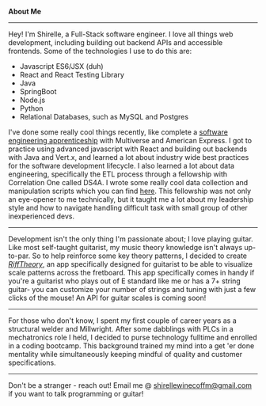 **About Me**
___
Hey! I'm Shirelle, a Full-Stack software engineer.  I love all things web development, including building out backend APIs and accessible frontends. Some of the technologies I use to do this are: 
 - Javascript ES6/JSX (duh)
 - React and React Testing Library
 - Java 
 - SpringBoot
 - Node.js 
 - Python
 - Relational Databases, such as MySQL and Postgres
 
 I've done some really cool things recently, like complete a [software engineering apprenticeship](https://github.com/ShirelleW/Multiverse-Final-Portfolio) with Multiverse and American Express. I got to practice using advanced javascript with React and building out backends with Java and Vert.x, and learned a lot about industry wide best practices for the software development lifecycle. I also learned a lot about data engineering, specifically the ETL process through a fellowship with Correlation One called DS4A. I wrote some really cool data collection and manipulation scripts which you can find [here](https://github.com/ds4a-data-engineering-2-team-27/ppp-loan-evaluation/tree/f55ddef1b16dcf6985fd4fd16db8494cd91913f0/Financials_Scripts_and_Defintions). This fellowship was not only an eye-opener to me technically, but it taught me a lot about my leadership style and how to navigate handling difficult task with small group of other inexperienced devs.
___
Development isn't the only thing I'm passionate about; I love playing guitar. Like most self-taught guitarist, my music theory knowledge isn't always up-to-par. So to help reinforce some key theory patterns, I decided to create *[RiffTheory](https://riff-theory.vercel.app/)*, an app specifically designed for guitarist to be able to visualize scale patterns across the fretboard. This app specifically comes in handy if you're a guitarist who plays out of E standard like me or has a 7+ string guitar- you can customize your number of strings and tuning with just a few clicks of the mouse! An API for guitar scales is coming soon!
___
For those who don't know, I spent my first couple of career years as a structural welder and Millwright. After some dabblings with PLCs in a mechatronics role I held, I decided to purse technology fulltime and enrolled in a coding bootcamp. This background trained my mind into a get 'er done mentality while simultaneously keeping mindful of quality and customer specifications. 
___
Don't be a stranger - reach out! Email me @ shirellewinecoffm@gmail.com if you want to talk programming or guitar!

